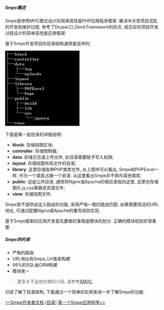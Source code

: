 ##### Smpe概述

Smpe是参照MVC模式设计的简单高性能PHP应用程序框架. 解决中大型项目混乱的开发和维护过程. 参考了Drupal,CI,Zend Framework的优点, 结合实际项目开发过程设计的简单高性能应用框架.

基于Smpe开发项目的目录结构通常是这样的:

![目录结构](images/dirstruct.png)

下面是第一层目录的详细说明:

  * **block**: 存储视图区块;
  * **controller**: 存储控制器;
  * **data**: 存储日志或上传文件, 此目录需要赋予写入权限;
  * **layout**: 存储视图布局文件的目录;
  * **library**: 这里存储各种PHP类库文件, 从上图中可以看出, Smpe和PHPExcel一样, 作为一个类库占据一个目录. 从这里看出Smpe并不排斥其他类库;
  * **public**: 这是公共目录, 通常将Nginx或Apache的根目录指向这里, 这里也存储图片,js,css等静态资源文件;
  * **view**: 存储视图文件;

Smpe暂不提供自定义路由的功能, 采用严格一致的路由匹配. 如果需要简洁的URL地址, 可通过配置Nginx或Apache的重写规则实现.

基于Smpe框架的应用开发首先要做的事情是模块的划分. 正确的模块规划非常重要.

##### Smpe的约束

  * 严格的路由
  * URL地址有Smpe_Url类来构建
  * 99%的SQL由ORM构建
  * 模块第一

> 更多关于这些约束的介绍, 请参考[SMVC](https://github.com/liudng/webook/blob/master/generic/3.md).

已经了解了目录结构, 下面通过一个简单的实例来进一步了解Smpe的功能. 

[<<Smpe开发者文档](README.md)
[[目录](README.md)]
[第一个Smpe应用程序>>](1.md)

